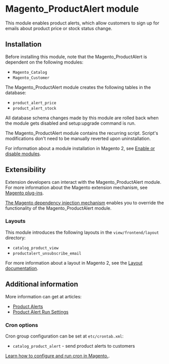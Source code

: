 # Magento_ProductAlert module

This module enables product alerts, which allow customers to sign up for emails about product price or stock status change.

## Installation

Before installing this module, note that the Magento_ProductAlert is dependent on the following modules:
- `Magento_Catalog`
- `Magento_Customer`

The Magento_ProductAlert module creates the following tables in the database:
- `product_alert_price`
- `product_alert_stock`

All database schema changes made by this module are rolled back when the module gets disabled and setup:upgrade command is run.

The Magento_ProductAlert module contains the recurring script. Script's modifications don't need to be manually reverted upon uninstallation. 

For information about a module installation in Magento 2, see [Enable or disable modules](https://experienceleague.adobe.com/docs/commerce-operations/installation-guide/tutorials/manage-modules.html).

## Extensibility

Extension developers can interact with the Magento_ProductAlert module. For more information about the Magento extension mechanism, see [Magento plug-ins](https://developer.adobe.com/commerce/php/development/components/plugins/).

[The Magento dependency injection mechanism](https://developer.adobe.com/commerce/php/development/components/dependency-injection/) enables you to override the functionality of the Magento_ProductAlert module.

### Layouts

This module introduces the following layouts in the `view/frontend/layout` directory:
- `catalog_product_view`
- `productalert_unsubscribe_email`

For more information about a layout in Magento 2, see the [Layout documentation](https://developer.adobe.com/commerce/frontend-core/guide/layouts/).

## Additional information

More information can get at articles:
- [Product Alerts](https://docs.magento.com/user-guide/catalog/inventory-product-alerts.html)
- [Product Alert Run Settings](https://docs.magento.com/user-guide/catalog/inventory-product-alert-run-settings.html)

### Cron options

Cron group configuration can be set at `etc/crontab.xml`:
- `catalog_product_alert` - send product alerts to customers

[Learn how to configure and run cron in Magento.](http://devdocs.magento.com/guides/v2.4/config-guide/cli/config-cli-subcommands-cron.html).

